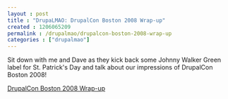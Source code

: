 ```yaml
---
layout : post
title : "DrupaLMAO: DrupalCon Boston 2008 Wrap-up"
created : 1206065209
permalink : /drupalmao/drupalcon-boston-2008-wrap-up
categories : ["drupalmao"]
---
```

Sit down with me and Dave as they kick back some Johnny Walker Green label for St. Patrick's Day and talk about our impressions of DrupalCon Boston 2008!

<a href="http://drupalmao.com/drupalcon-boston-2008-wrap-up">DrupalCon Boston 2008 Wrap-up</a>

